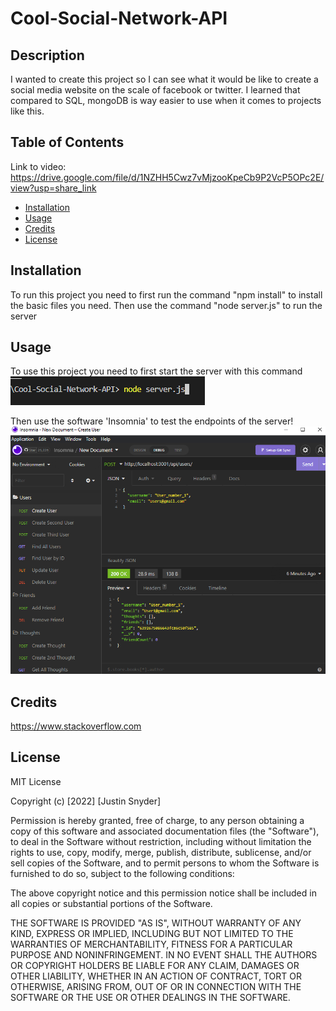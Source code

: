 # Cool-Social-Network-API

## Description

I wanted to create this project so I can see what it would be like to create a social media website on the scale of facebook or twitter.
I learned that compared to SQL, mongoDB is way easier to use when it comes to projects like this.

## Table of Contents

Link to video: https://drive.google.com/file/d/1NZHH5Cwz7vMjzooKpeCb9P2VcP5OPc2E/view?usp=share_link

- [Installation](#installation)
- [Usage](#usage)
- [Credits](#credits)
- [License](#license)

## Installation

To run this project you need to first run the command "npm install" to install the basic files you need. 
Then use the command "node server.js" to run the server

## Usage

To use this project you need to first start the server with this command
![Command to start the server](./images/info1.png)

Then use the software 'Insomnia' to test the endpoints of the server!
![Insomnia testing endpoints](./images/info2.png)

## Credits

https://www.stackoverflow.com

## License
MIT License

Copyright (c) [2022] [Justin Snyder]

Permission is hereby granted, free of charge, to any person obtaining a copy
of this software and associated documentation files (the "Software"), to deal
in the Software without restriction, including without limitation the rights
to use, copy, modify, merge, publish, distribute, sublicense, and/or sell
copies of the Software, and to permit persons to whom the Software is
furnished to do so, subject to the following conditions:

The above copyright notice and this permission notice shall be included in all
copies or substantial portions of the Software.

THE SOFTWARE IS PROVIDED "AS IS", WITHOUT WARRANTY OF ANY KIND, EXPRESS OR
IMPLIED, INCLUDING BUT NOT LIMITED TO THE WARRANTIES OF MERCHANTABILITY,
FITNESS FOR A PARTICULAR PURPOSE AND NONINFRINGEMENT. IN NO EVENT SHALL THE
AUTHORS OR COPYRIGHT HOLDERS BE LIABLE FOR ANY CLAIM, DAMAGES OR OTHER
LIABILITY, WHETHER IN AN ACTION OF CONTRACT, TORT OR OTHERWISE, ARISING FROM,
OUT OF OR IN CONNECTION WITH THE SOFTWARE OR THE USE OR OTHER DEALINGS IN THE
SOFTWARE.
